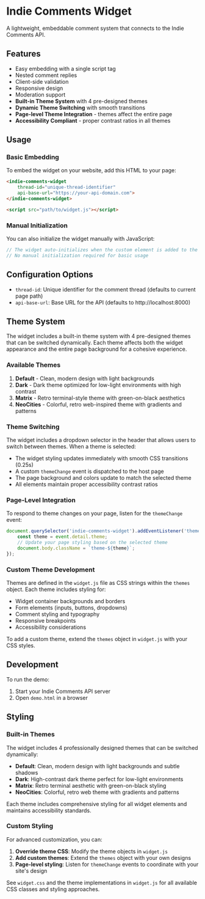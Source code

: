 # Indie Comments Widget

A lightweight, embeddable comment system that connects to the Indie Comments API.

## Features

- Easy embedding with a single script tag
- Nested comment replies
- Client-side validation
- Responsive design
- Moderation support
- **Built-in Theme System** with 4 pre-designed themes
- **Dynamic Theme Switching** with smooth transitions
- **Page-level Theme Integration** - themes affect the entire page
- **Accessibility Compliant** - proper contrast ratios in all themes

## Usage

### Basic Embedding

To embed the widget on your website, add this HTML to your page:

```html
<indie-comments-widget
    thread-id="unique-thread-identifier"
    api-base-url="https://your-api-domain.com">
</indie-comments-widget>

<script src="path/to/widget.js"></script>
```

### Manual Initialization

You can also initialize the widget manually with JavaScript:

```javascript
// The widget auto-initializes when the custom element is added to the page
// No manual initialization required for basic usage
```

## Configuration Options

- `thread-id`: Unique identifier for the comment thread (defaults to current page path)
- `api-base-url`: Base URL for the API (defaults to http://localhost:8000)

## Theme System

The widget includes a built-in theme system with 4 pre-designed themes that can be switched dynamically. Each theme affects both the widget appearance and the entire page background for a cohesive experience.

### Available Themes

1. **Default** - Clean, modern design with light backgrounds
2. **Dark** - Dark theme optimized for low-light environments with high contrast
3. **Matrix** - Retro terminal-style theme with green-on-black aesthetics
4. **NeoCities** - Colorful, retro web-inspired theme with gradients and patterns

### Theme Switching

The widget includes a dropdown selector in the header that allows users to switch between themes. When a theme is selected:

- The widget styling updates immediately with smooth CSS transitions (0.25s)
- A custom `themeChange` event is dispatched to the host page
- The page background and colors update to match the selected theme
- All elements maintain proper accessibility contrast ratios

### Page-Level Integration

To respond to theme changes on your page, listen for the `themeChange` event:

```javascript
document.querySelector('indie-comments-widget').addEventListener('themeChange', (event) => {
    const theme = event.detail.theme;
    // Update your page styling based on the selected theme
    document.body.className = `theme-${theme}`;
});
```

### Custom Theme Development

Themes are defined in the `widget.js` file as CSS strings within the `themes` object. Each theme includes styling for:

- Widget container backgrounds and borders
- Form elements (inputs, buttons, dropdowns)
- Comment styling and typography
- Responsive breakpoints
- Accessibility considerations

To add a custom theme, extend the `themes` object in `widget.js` with your CSS styles.

## Development

To run the demo:

1. Start your Indie Comments API server
2. Open `demo.html` in a browser

## Styling

### Built-in Themes

The widget includes 4 professionally designed themes that can be switched dynamically:

- **Default**: Clean, modern design with light backgrounds and subtle shadows
- **Dark**: High-contrast dark theme perfect for low-light environments
- **Matrix**: Retro terminal aesthetic with green-on-black styling
- **NeoCities**: Colorful, retro web theme with gradients and patterns

Each theme includes comprehensive styling for all widget elements and maintains accessibility standards.

### Custom Styling

For advanced customization, you can:

1. **Override theme CSS**: Modify the theme objects in `widget.js`
2. **Add custom themes**: Extend the `themes` object with your own designs
3. **Page-level styling**: Listen for `themeChange` events to coordinate with your site's design

See `widget.css` and the theme implementations in `widget.js` for all available CSS classes and styling approaches.
